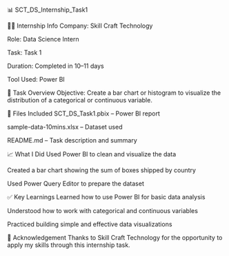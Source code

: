 📊 SCT_DS_Internship_Task1

🧑‍💻 Internship Info
  Company: Skill Craft Technology
  
  Role: Data Science Intern
  
  Task: Task 1
  
  Duration: Completed in 10–11 days
  
  Tool Used: Power BI

📌 Task Overview
  Objective:
  Create a bar chart or histogram to visualize the distribution of a categorical or continuous variable.

📂 Files Included
  SCT_DS_Task1.pbix – Power BI report
  
  sample-data-10mins.xlsx – Dataset used
  
  README.md – Task description and summary

📈 What I Did
  Used Power BI to clean and visualize the data
  
  Created a bar chart showing the sum of boxes shipped by country
  
  Used Power Query Editor to prepare the dataset

✅ Key Learnings
  Learned how to use Power BI for basic data analysis
  
  Understood how to work with categorical and continuous variables
  
  Practiced building simple and effective data visualizations

🙏 Acknowledgement
  Thanks to Skill Craft Technology for the opportunity to apply my skills through this internship task.
